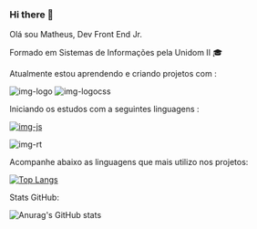 ### Hi there 👋

Olá sou Matheus,  Dev Front End Jr. 

Formado em Sistemas de Informações pela Unidom II :mortar_board:

Atualmente estou aprendendo e criando projetos com :

<img src="https://img.shields.io/badge/HTML5-E34F26?style=for-the-badge&logo=html5&logoColor=white" alt="img-logo"> <a href="https://github.com/KlyscSilva/javaScript2023"></a>
<img src="https://img.shields.io/badge/CSS3-1572B6?style=for-the-badge&logo=css3&logoColor=white" alt="img-logocss">

Iniciando os estudos com a seguintes linguagens : 

<a href="https://github.com/KlyscSilva/javaScript2023"><img src="https://img.shields.io/badge/JavaScript-323330?style=for-the-badge&logo=javascript&logoColor=F7DF1E" alt="img-js"></a>

<img src="https://img.shields.io/badge/React-20232A?style=for-the-badge&logo=react&logoColor=61DAFB" alt="img-rt">


Acompanhe abaixo as linguagens que mais utilizo nos projetos:
<br>

[![Top Langs](https://github-readme-stats.vercel.app/api/top-langs/?username=KlyscSilva)](https://github.com/anuraghazra/github-readme-stats)

Stats GitHub:
<br>

![Anurag's GitHub stats](https://github-readme-stats.vercel.app/api?username=KlyscSilva&show_icons=true&theme=dracula)
